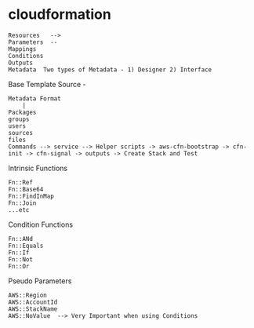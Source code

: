 # cloudformation
```
Resources   --> 
Parameters  --
Mappings
Conditions
Outputs
Metadata  Two types of Metadata - 1) Designer 2) Interface
```

Base Template
Source - 
```
Metadata Format
    |
Packages
groups
users
sources
files
Commands --> service --> Helper scripts -> aws-cfn-bootstrap -> cfn-init -> cfn-signal -> outputs -> Create Stack and Test
```
Intrinsic Functions
```
Fn::Ref
Fn::Base64
Fn::FindInMap
Fn::Join
...etc
```
Condition Functions
```
Fn::ANd
Fn::Equals
Fn::If
Fn::Not
Fn::Or
```
Pseudo Parameters
```
AWS::Region
AWS::AccountId
AWS::StackName
AWS::NoValue  --> Very Important when using Conditions
```
